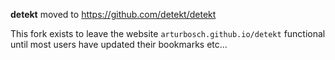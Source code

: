 __detekt__ moved to https://github.com/detekt/detekt

This fork exists to leave the website `arturbosch.github.io/detekt` functional until most users have updated their bookmarks etc...

